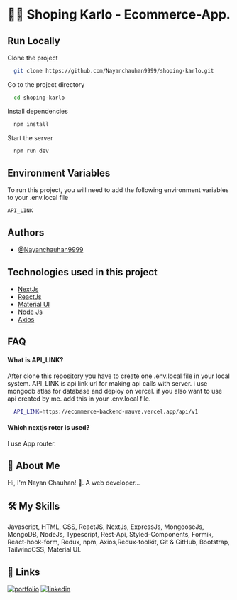 # 🥼🛒 Shoping Karlo - Ecommerce-App.

## Run Locally

Clone the project

```bash
  git clone https://github.com/Nayanchauhan9999/shoping-karlo.git
```

Go to the project directory

```bash
  cd shoping-karlo

```

Install dependencies

```bash
  npm install
```

Start the server

```bash
  npm run dev
```


## Environment Variables

To run this project, you will need to add the following environment variables to your .env.local file

`API_LINK`

## Authors

- [@Nayanchauhan9999](https://github.com/Nayanchauhan9999)


## Technologies used in this project

 - [NextJs](https://nextjs.org/)
 - [ReactJs](https://react.dev/)
 - [Material UI](https://mui.com/material-ui/)
 - [Node Js](https://nodejs.org/en)
 - [Axios](https://axios-http.com/)


## FAQ

#### What is API_LINK?

After clone this repository you have to create one .env.local file in your local system. API_LINK is api link url for making api calls with server. i use mongodb atlas for database and deploy on vercel. if you also want to use api created by me. add this in your .env.local file.

```bash
  API_LINK=https://ecommerce-backend-mauve.vercel.app/api/v1
```

#### Which nextjs roter is used?
I use App router.

## 🚀 About Me
Hi, I'm Nayan Chauhan! 👋. A web developer...


## 🛠 My Skills
Javascript, HTML, CSS, ReactJS, NextJs, ExpressJs, MongooseJs, MongoDB, NodeJs, Typescript, Rest-Api, Styled-Components, Formik, React-hook-form, Redux, npm, Axios,Redux-toolkit, Git & GitHub, Bootstrap, TailwindCSS, Material UI.


## 🔗 Links
[![portfolio](https://img.shields.io/badge/my_portfolio-000?style=for-the-badge&logo=ko-fi&logoColor=white)](https://nayan-chauhan-portfolio.vercel.app/)
[![linkedin](https://img.shields.io/badge/linkedin-0A66C2?style=for-the-badge&logo=linkedin&logoColor=white)](https://www.linkedin.com/in/chauhan-nayan)